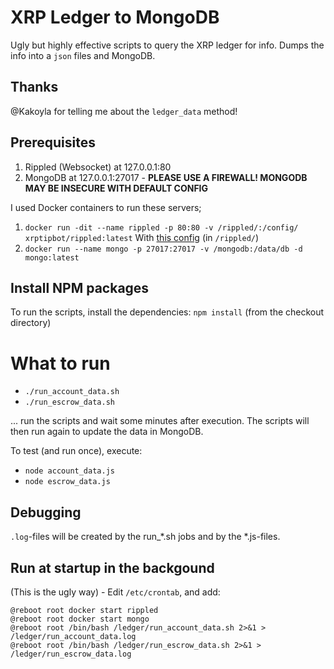 # XRP Ledger to MongoDB

Ugly but highly effective scripts to query the XRP ledger for info. Dumps the info into a `json` files and MongoDB.

## Thanks

@Kakoyla for telling me about the `ledger_data` method! 

## Prerequisites

1. Rippled (Websocket) at 127.0.0.1:80
2. MongoDB at 127.0.0.1:27017 - **PLEASE USE A FIREWALL! MONGODB MAY BE INSECURE WITH DEFAULT CONFIG**

I used Docker containers to run these servers;

1. `docker run -dit --name rippled -p 80:80 -v /rippled/:/config/ xrptipbot/rippled:latest`
With [this config](https://github.com/WietseWind/docker-rippled/tree/master/config) (in `/rippled/`)
2. `docker run --name mongo -p 27017:27017 -v /mongodb:/data/db -d mongo:latest`

## Install NPM packages

To run the scripts, install the dependencies: `npm install` (from the checkout directory)

# What to run

- `./run_account_data.sh`
- `./run_escrow_data.sh`

... run the scripts and wait some minutes after execution. The scripts will then run again to update the data in MongoDB.

To test (and run once), execute:

- `node account_data.js`
- `node escrow_data.js`

## Debugging

`.log`-files will be created by the run_\*.sh jobs and by the \*.js-files.

## Run at startup in the backgound

(This is the ugly way) - Edit `/etc/crontab`, and add:

```
@reboot root docker start rippled
@reboot root docker start mongo
@reboot root /bin/bash /ledger/run_account_data.sh 2>&1 > /ledger/run_account_data.log
@reboot root /bin/bash /ledger/run_escrow_data.sh 2>&1 > /ledger/run_escrow_data.log
```
